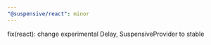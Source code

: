 ```yaml
---
"@suspensive/react": minor
---
```


fix(react): change experimental Delay, SuspensiveProvider to stable

